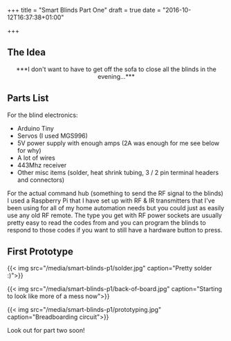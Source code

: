 +++
title = "Smart Blinds Part One"
draft = true
date = "2016-10-12T16:37:38+01:00"

+++

## The Idea

<center>***I don't want to have to get off the sofa to close all the blinds in
the evening...***</center>

## Parts List

For the blind electronics:

* Arduino Tiny
* Servos (I used MGS996)
* 5V power supply with enough amps (2A was enough for me see below for why)
* A lot of wires
* 443Mhz receiver
* Other misc items (solder, heat shrink tubing, 3 / 2 pin terminal headers and
connectors)

For the actual command hub (something to send the RF signal to the blinds) I
used a Raspberry Pi that I have set up with RF & IR transmitters that I've been
using for all of my home automation needs but you could just as easily use any
old RF remote. The type you get with RF power sockets are usually pretty easy to
read the codes from and you can program the blinds to respond to those codes if
you want to still have a hardware button to press.

## First Prototype

{{< img src="/media/smart-blinds-p1/solder.jpg" caption="Pretty solder :)">}}

{{< img src="/media/smart-blinds-p1/back-of-board.jpg"
caption="Starting to look like more of a mess now">}}

{{< img src="/media/smart-blinds-p1/prototyping.jpg"
caption="Breadboarding circuit">}}

Look out for part two soon!
